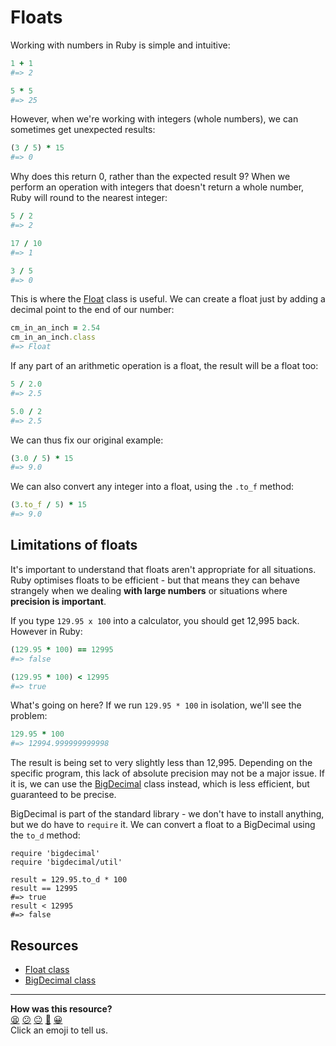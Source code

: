 # Floats

Working with numbers in Ruby is simple and intuitive:

```ruby
1 + 1
#=> 2

5 * 5
#=> 25
```

However, when we're working with integers (whole numbers), we can sometimes get unexpected results:

```ruby
(3 / 5) * 15
#=> 0
```

Why does this return 0, rather than the expected result 9? When we perform an operation with integers that doesn't return a whole number, Ruby will round to the nearest integer:

```ruby
5 / 2
#=> 2

17 / 10
#=> 1

3 / 5
#=> 0
```

This is where the [Float](http://www.ruby-doc.org/core-2.1.2/Float.html) class is useful. We can create a float just by adding a decimal point to the end of our number:

```ruby
cm_in_an_inch = 2.54
cm_in_an_inch.class
#=> Float
```

If any part of an arithmetic operation is a float, the result will be a float too:

```ruby
5 / 2.0
#=> 2.5

5.0 / 2
#=> 2.5
```

We can thus fix our original example:

```ruby
(3.0 / 5) * 15
#=> 9.0
```

We can also convert any integer into a float, using the `.to_f` method:

```ruby
(3.to_f / 5) * 15
#=> 9.0
```

## Limitations of floats

It's important to understand that floats aren't appropriate for all situations. Ruby optimises floats to be efficient - but that means they can behave strangely when we dealing **with large numbers** or situations where **precision is important**.

If you type `129.95 x 100` into a calculator, you should get 12,995 back. However in Ruby:

```ruby
(129.95 * 100) == 12995
#=> false

(129.95 * 100) < 12995
#=> true
```

What's going on here? If we run `129.95 * 100` in isolation, we'll see the problem:

```ruby
129.95 * 100
#=> 12994.999999999998
```

The result is being set to very slightly less than 12,995. Depending on the specific program, this lack of absolute precision may not be a major issue. If it is, we can use the [BigDecimal](http://ruby-doc.org/stdlib-2.1.2/libdoc/bigdecimal/rdoc/BigDecimal.html) class instead, which is less efficient, but guaranteed to be precise.

BigDecimal is part of the standard library - we don't have to install anything, but we do have to `require` it. We can convert a float to a BigDecimal using the `to_d` method:

```
require 'bigdecimal'
require 'bigdecimal/util'

result = 129.95.to_d * 100
result == 12995
#=> true
result < 12995
#=> false
```

## Resources

- [Float class](http://www.ruby-doc.org/core-2.1.2/Float.html)
- [BigDecimal class](http://ruby-doc.org/stdlib-2.1.2/libdoc/bigdecimal/rdoc/BigDecimal.html)

<!-- BEGIN GENERATED SECTION DO NOT EDIT -->

---

**How was this resource?**  
[😫](https://airtable.com/shrUJ3t7KLMqVRFKR?prefill_Repository=course&prefill_File=pills/floats.md&prefill_Sentiment=😫) [😕](https://airtable.com/shrUJ3t7KLMqVRFKR?prefill_Repository=course&prefill_File=pills/floats.md&prefill_Sentiment=😕) [😐](https://airtable.com/shrUJ3t7KLMqVRFKR?prefill_Repository=course&prefill_File=pills/floats.md&prefill_Sentiment=😐) [🙂](https://airtable.com/shrUJ3t7KLMqVRFKR?prefill_Repository=course&prefill_File=pills/floats.md&prefill_Sentiment=🙂) [😀](https://airtable.com/shrUJ3t7KLMqVRFKR?prefill_Repository=course&prefill_File=pills/floats.md&prefill_Sentiment=😀)  
Click an emoji to tell us.

<!-- END GENERATED SECTION DO NOT EDIT -->
